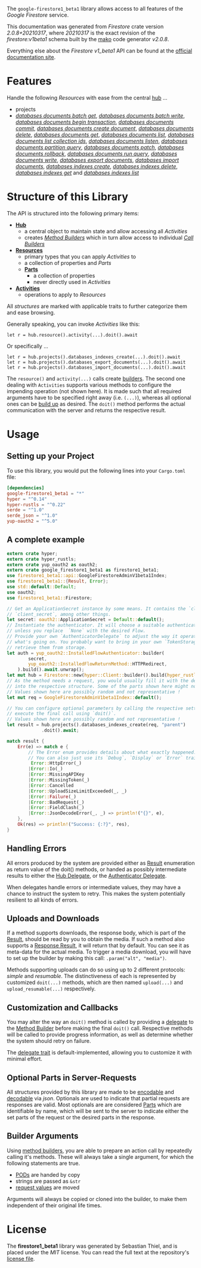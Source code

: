 <!---
DO NOT EDIT !
This file was generated automatically from 'src/mako/api/README.md.mako'
DO NOT EDIT !
-->
The `google-firestore1_beta1` library allows access to all features of the *Google Firestore* service.

This documentation was generated from *Firestore* crate version *2.0.8+20210317*, where *20210317* is the exact revision of the *firestore:v1beta1* schema built by the [mako](http://www.makotemplates.org/) code generator *v2.0.8*.

Everything else about the *Firestore* *v1_beta1* API can be found at the
[official documentation site](https://cloud.google.com/firestore).
# Features

Handle the following *Resources* with ease from the central [hub](https://docs.rs/google-firestore1_beta1/2.0.8+20210317/google_firestore1_beta1/Firestore) ... 

* projects
 * [*databases documents batch get*](https://docs.rs/google-firestore1_beta1/2.0.8+20210317/google_firestore1_beta1/api::ProjectDatabaseDocumentBatchGetCall), [*databases documents batch write*](https://docs.rs/google-firestore1_beta1/2.0.8+20210317/google_firestore1_beta1/api::ProjectDatabaseDocumentBatchWriteCall), [*databases documents begin transaction*](https://docs.rs/google-firestore1_beta1/2.0.8+20210317/google_firestore1_beta1/api::ProjectDatabaseDocumentBeginTransactionCall), [*databases documents commit*](https://docs.rs/google-firestore1_beta1/2.0.8+20210317/google_firestore1_beta1/api::ProjectDatabaseDocumentCommitCall), [*databases documents create document*](https://docs.rs/google-firestore1_beta1/2.0.8+20210317/google_firestore1_beta1/api::ProjectDatabaseDocumentCreateDocumentCall), [*databases documents delete*](https://docs.rs/google-firestore1_beta1/2.0.8+20210317/google_firestore1_beta1/api::ProjectDatabaseDocumentDeleteCall), [*databases documents get*](https://docs.rs/google-firestore1_beta1/2.0.8+20210317/google_firestore1_beta1/api::ProjectDatabaseDocumentGetCall), [*databases documents list*](https://docs.rs/google-firestore1_beta1/2.0.8+20210317/google_firestore1_beta1/api::ProjectDatabaseDocumentListCall), [*databases documents list collection ids*](https://docs.rs/google-firestore1_beta1/2.0.8+20210317/google_firestore1_beta1/api::ProjectDatabaseDocumentListCollectionIdCall), [*databases documents listen*](https://docs.rs/google-firestore1_beta1/2.0.8+20210317/google_firestore1_beta1/api::ProjectDatabaseDocumentListenCall), [*databases documents partition query*](https://docs.rs/google-firestore1_beta1/2.0.8+20210317/google_firestore1_beta1/api::ProjectDatabaseDocumentPartitionQueryCall), [*databases documents patch*](https://docs.rs/google-firestore1_beta1/2.0.8+20210317/google_firestore1_beta1/api::ProjectDatabaseDocumentPatchCall), [*databases documents rollback*](https://docs.rs/google-firestore1_beta1/2.0.8+20210317/google_firestore1_beta1/api::ProjectDatabaseDocumentRollbackCall), [*databases documents run query*](https://docs.rs/google-firestore1_beta1/2.0.8+20210317/google_firestore1_beta1/api::ProjectDatabaseDocumentRunQueryCall), [*databases documents write*](https://docs.rs/google-firestore1_beta1/2.0.8+20210317/google_firestore1_beta1/api::ProjectDatabaseDocumentWriteCall), [*databases export documents*](https://docs.rs/google-firestore1_beta1/2.0.8+20210317/google_firestore1_beta1/api::ProjectDatabaseExportDocumentCall), [*databases import documents*](https://docs.rs/google-firestore1_beta1/2.0.8+20210317/google_firestore1_beta1/api::ProjectDatabaseImportDocumentCall), [*databases indexes create*](https://docs.rs/google-firestore1_beta1/2.0.8+20210317/google_firestore1_beta1/api::ProjectDatabaseIndexeCreateCall), [*databases indexes delete*](https://docs.rs/google-firestore1_beta1/2.0.8+20210317/google_firestore1_beta1/api::ProjectDatabaseIndexeDeleteCall), [*databases indexes get*](https://docs.rs/google-firestore1_beta1/2.0.8+20210317/google_firestore1_beta1/api::ProjectDatabaseIndexeGetCall) and [*databases indexes list*](https://docs.rs/google-firestore1_beta1/2.0.8+20210317/google_firestore1_beta1/api::ProjectDatabaseIndexeListCall)




# Structure of this Library

The API is structured into the following primary items:

* **[Hub](https://docs.rs/google-firestore1_beta1/2.0.8+20210317/google_firestore1_beta1/Firestore)**
    * a central object to maintain state and allow accessing all *Activities*
    * creates [*Method Builders*](https://docs.rs/google-firestore1_beta1/2.0.8+20210317/google_firestore1_beta1/client::MethodsBuilder) which in turn
      allow access to individual [*Call Builders*](https://docs.rs/google-firestore1_beta1/2.0.8+20210317/google_firestore1_beta1/client::CallBuilder)
* **[Resources](https://docs.rs/google-firestore1_beta1/2.0.8+20210317/google_firestore1_beta1/client::Resource)**
    * primary types that you can apply *Activities* to
    * a collection of properties and *Parts*
    * **[Parts](https://docs.rs/google-firestore1_beta1/2.0.8+20210317/google_firestore1_beta1/client::Part)**
        * a collection of properties
        * never directly used in *Activities*
* **[Activities](https://docs.rs/google-firestore1_beta1/2.0.8+20210317/google_firestore1_beta1/client::CallBuilder)**
    * operations to apply to *Resources*

All *structures* are marked with applicable traits to further categorize them and ease browsing.

Generally speaking, you can invoke *Activities* like this:

```Rust,ignore
let r = hub.resource().activity(...).doit().await
```

Or specifically ...

```ignore
let r = hub.projects().databases_indexes_create(...).doit().await
let r = hub.projects().databases_export_documents(...).doit().await
let r = hub.projects().databases_import_documents(...).doit().await
```

The `resource()` and `activity(...)` calls create [builders][builder-pattern]. The second one dealing with `Activities` 
supports various methods to configure the impending operation (not shown here). It is made such that all required arguments have to be 
specified right away (i.e. `(...)`), whereas all optional ones can be [build up][builder-pattern] as desired.
The `doit()` method performs the actual communication with the server and returns the respective result.

# Usage

## Setting up your Project

To use this library, you would put the following lines into your `Cargo.toml` file:

```toml
[dependencies]
google-firestore1_beta1 = "*"
hyper = "^0.14"
hyper-rustls = "^0.22"
serde = "^1.0"
serde_json = "^1.0"
yup-oauth2 = "^5.0"
```

## A complete example

```Rust
extern crate hyper;
extern crate hyper_rustls;
extern crate yup_oauth2 as oauth2;
extern crate google_firestore1_beta1 as firestore1_beta1;
use firestore1_beta1::api::GoogleFirestoreAdminV1beta1Index;
use firestore1_beta1::{Result, Error};
use std::default::Default;
use oauth2;
use firestore1_beta1::Firestore;

// Get an ApplicationSecret instance by some means. It contains the `client_id` and 
// `client_secret`, among other things.
let secret: oauth2::ApplicationSecret = Default::default();
// Instantiate the authenticator. It will choose a suitable authentication flow for you, 
// unless you replace  `None` with the desired Flow.
// Provide your own `AuthenticatorDelegate` to adjust the way it operates and get feedback about 
// what's going on. You probably want to bring in your own `TokenStorage` to persist tokens and
// retrieve them from storage.
let auth = yup_oauth2::InstalledFlowAuthenticator::builder(
        secret,
        yup_oauth2::InstalledFlowReturnMethod::HTTPRedirect,
    ).build().await.unwrap();
let mut hub = Firestore::new(hyper::Client::builder().build(hyper_rustls::HttpsConnector::with_native_roots()), auth);
// As the method needs a request, you would usually fill it with the desired information
// into the respective structure. Some of the parts shown here might not be applicable !
// Values shown here are possibly random and not representative !
let mut req = GoogleFirestoreAdminV1beta1Index::default();

// You can configure optional parameters by calling the respective setters at will, and
// execute the final call using `doit()`.
// Values shown here are possibly random and not representative !
let result = hub.projects().databases_indexes_create(req, "parent")
             .doit().await;

match result {
    Err(e) => match e {
        // The Error enum provides details about what exactly happened.
        // You can also just use its `Debug`, `Display` or `Error` traits
         Error::HttpError(_)
        |Error::Io(_)
        |Error::MissingAPIKey
        |Error::MissingToken(_)
        |Error::Cancelled
        |Error::UploadSizeLimitExceeded(_, _)
        |Error::Failure(_)
        |Error::BadRequest(_)
        |Error::FieldClash(_)
        |Error::JsonDecodeError(_, _) => println!("{}", e),
    },
    Ok(res) => println!("Success: {:?}", res),
}

```
## Handling Errors

All errors produced by the system are provided either as [Result](https://docs.rs/google-firestore1_beta1/2.0.8+20210317/google_firestore1_beta1/client::Result) enumeration as return value of
the doit() methods, or handed as possibly intermediate results to either the 
[Hub Delegate](https://docs.rs/google-firestore1_beta1/2.0.8+20210317/google_firestore1_beta1/client::Delegate), or the [Authenticator Delegate](https://docs.rs/yup-oauth2/*/yup_oauth2/trait.AuthenticatorDelegate.html).

When delegates handle errors or intermediate values, they may have a chance to instruct the system to retry. This 
makes the system potentially resilient to all kinds of errors.

## Uploads and Downloads
If a method supports downloads, the response body, which is part of the [Result](https://docs.rs/google-firestore1_beta1/2.0.8+20210317/google_firestore1_beta1/client::Result), should be
read by you to obtain the media.
If such a method also supports a [Response Result](https://docs.rs/google-firestore1_beta1/2.0.8+20210317/google_firestore1_beta1/client::ResponseResult), it will return that by default.
You can see it as meta-data for the actual media. To trigger a media download, you will have to set up the builder by making
this call: `.param("alt", "media")`.

Methods supporting uploads can do so using up to 2 different protocols: 
*simple* and *resumable*. The distinctiveness of each is represented by customized 
`doit(...)` methods, which are then named `upload(...)` and `upload_resumable(...)` respectively.

## Customization and Callbacks

You may alter the way an `doit()` method is called by providing a [delegate](https://docs.rs/google-firestore1_beta1/2.0.8+20210317/google_firestore1_beta1/client::Delegate) to the 
[Method Builder](https://docs.rs/google-firestore1_beta1/2.0.8+20210317/google_firestore1_beta1/client::CallBuilder) before making the final `doit()` call. 
Respective methods will be called to provide progress information, as well as determine whether the system should 
retry on failure.

The [delegate trait](https://docs.rs/google-firestore1_beta1/2.0.8+20210317/google_firestore1_beta1/client::Delegate) is default-implemented, allowing you to customize it with minimal effort.

## Optional Parts in Server-Requests

All structures provided by this library are made to be [encodable](https://docs.rs/google-firestore1_beta1/2.0.8+20210317/google_firestore1_beta1/client::RequestValue) and 
[decodable](https://docs.rs/google-firestore1_beta1/2.0.8+20210317/google_firestore1_beta1/client::ResponseResult) via *json*. Optionals are used to indicate that partial requests are responses 
are valid.
Most optionals are are considered [Parts](https://docs.rs/google-firestore1_beta1/2.0.8+20210317/google_firestore1_beta1/client::Part) which are identifiable by name, which will be sent to 
the server to indicate either the set parts of the request or the desired parts in the response.

## Builder Arguments

Using [method builders](https://docs.rs/google-firestore1_beta1/2.0.8+20210317/google_firestore1_beta1/client::CallBuilder), you are able to prepare an action call by repeatedly calling it's methods.
These will always take a single argument, for which the following statements are true.

* [PODs][wiki-pod] are handed by copy
* strings are passed as `&str`
* [request values](https://docs.rs/google-firestore1_beta1/2.0.8+20210317/google_firestore1_beta1/client::RequestValue) are moved

Arguments will always be copied or cloned into the builder, to make them independent of their original life times.

[wiki-pod]: http://en.wikipedia.org/wiki/Plain_old_data_structure
[builder-pattern]: http://en.wikipedia.org/wiki/Builder_pattern
[google-go-api]: https://github.com/google/google-api-go-client

# License
The **firestore1_beta1** library was generated by Sebastian Thiel, and is placed 
under the *MIT* license.
You can read the full text at the repository's [license file][repo-license].

[repo-license]: https://github.com/Byron/google-apis-rsblob/main/LICENSE.md
